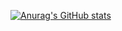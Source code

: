 [![Anurag's GitHub stats](https://github-readme-stats.vercel.app/api?username=xdoer&show_icons=true&theme=dark)](https://github.com/anuraghazra/github-readme-stats)
